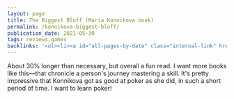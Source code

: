 ```yaml
---
layout: page
title: The Biggest Bluff (Maria Konnikova book)
permalink: /konnikova-biggest-bluff/
publication_date: 2021-05-30
tags: reviews,games
backlinks: '<ul><li><a id="all-pages-by-date" class="internal-link" href="/all-pages-by-date/">All pages by date</a></li><li><a id="books-published-in-2020" class="internal-link" href="/books-published-in-2020/">Books I&#39;ve read that were published in 2020</a></li><li><a id="books-read-in-2021" class="internal-link" href="/books-read-in-2021/">Books I read in 2021</a></li><li><a id="books-tagged-games" class="internal-link" href="/books-tagged-games/">Books tagged &#39;games&#39;</a></li><li><a id="books-tagged-memoirs" class="internal-link" href="/books-tagged-memoirs/">Books tagged &#39;memoirs&#39;</a></li><li><a id="books-tagged-nonfiction" class="internal-link" href="/books-tagged-nonfiction/">Books tagged &#39;nonfiction&#39;</a></li><li><a id="games" class="internal-link" href="/games/">Pages tagged &#39;games&#39;</a></li><li><a id="reviews" class="internal-link" href="/reviews/">Reviews</a></li></ul>'
---
```


About 30% longer than necessary, but overall a fun read. I want more books like this—that chronicle a person's journey mastering a skill. It's pretty impressive that Konnikova got as good at poker as she did, in such a short period of time. I want to learn poker!
